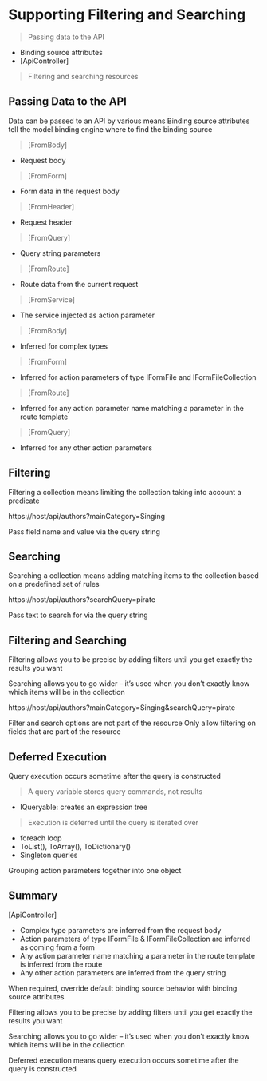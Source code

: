 # Supporting Filtering and Searching

> Passing data to the API
- Binding source attributes 
- [ApiController]
> Filtering and searching resources

## Passing Data to the API

Data can be passed to an API by various means
Binding source attributes tell the model binding engine where to find the binding source

> [FromBody]
- Request body
> [FromForm]
- Form data in the request body
> [FromHeader]
- Request header
> [FromQuery]
- Query string parameters
> [FromRoute]
- Route data from the current request
> [FromService]
- The service injected as action parameter
> [FromBody]
- Inferred for complex types
> [FromForm]
- Inferred for action parameters of type IFormFile and IFormFileCollection
> [FromRoute]
- Inferred for any action parameter name matching a parameter in the route template
> [FromQuery]
- Inferred for any other action parameters

## Filtering

Filtering a collection means limiting the collection taking into account a predicate

https://host/api/authors?mainCategory=Singing

Pass field name and value via the query string

## Searching

Searching a collection means adding matching items to the collection based on a predefined set of rules

https://host/api/authors?searchQuery=pirate

Pass text to search for via the query string

## Filtering and Searching

Filtering allows you to be precise by adding filters until you get exactly the results you want

Searching allows you to go wider – it’s used when you don’t exactly know which items will be in the collection

https://host/api/authors?mainCategory=Singing&searchQuery=pirate

Filter and search options are not part of the resource
Only allow filtering on fields that are part of the resource

## Deferred Execution

Query execution occurs sometime after the query is constructed

> A query variable stores query commands, not results
- IQueryable<T>: creates an expression tree
> Execution is deferred until the query is iterated over
- foreach loop
- ToList(), ToArray(), ToDictionary()
- Singleton queries

Grouping action parameters together into one object

## Summary

[ApiController]
- Complex type parameters are inferred from the request body
- Action parameters of type IFormFile & IFormFileCollection are inferred as coming from a form
- Any action parameter name matching a parameter in the route template is inferred from the route
- Any other action parameters are inferred from the query string
  
When required, override default binding source behavior with binding source attributes

Filtering allows you to be precise by adding filters until you get exactly the results you want

Searching allows you to go wider – it’s used when you don’t exactly know which items will be in the collection

Deferred execution means query execution occurs sometime after the query is constructed

